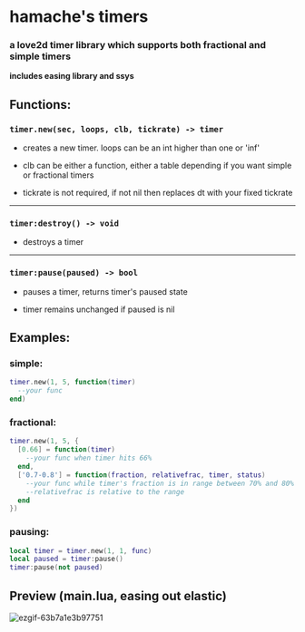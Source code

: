 # hamache's timers
### a love2d timer library which supports both fractional and simple timers
**includes easing library and ssys**

## Functions:
### `timer.new(sec, loops, clb, tickrate) -> timer`
- creates a new timer. loops can be an int higher than one or 'inf'

- clb can be either a function, either a table depending if you want simple or fractional timers

- tickrate is not required, if not nil then replaces dt with your fixed tickrate
---

### `timer:destroy() -> void`

- destroys a timer

---

### `timer:pause(paused) -> bool`

- pauses a timer, returns timer's paused state

- timer remains unchanged if paused is nil
## Examples:
### simple:
```lua
timer.new(1, 5, function(timer)
  --your func
end)
```
### fractional:
```lua
timer.new(1, 5, {
  [0.66] = function(timer)
    --your func when timer hits 66%
  end,
  ['0.7-0.8'] = function(fraction, relativefrac, timer, status)
    --your func while timer's fraction is in range between 70% and 80%
    --relativefrac is relative to the range
  end
})
```
### pausing:
```lua
local timer = timer.new(1, 1, func)
local paused = timer:pause()
timer:pause(not paused)
```

## Preview (main.lua, easing out elastic)
![ezgif-63b7a1e3b97751](https://github.com/user-attachments/assets/71f66f9b-f1ce-4ebf-8cb2-58d961ed8469)
